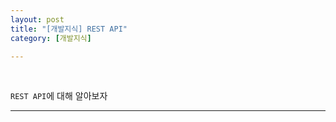 ```yaml
---
layout: post
title: "[개발지식] REST API"
category: [개발지식]

---
```

<br>

`REST API`에 대해 알아보자
<!-- more -->

<hr>
 
